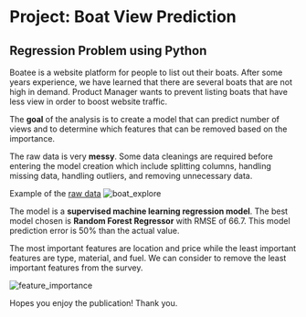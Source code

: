# Project: Boat View Prediction
## Regression Problem using Python

Boatee is a website platform for people to list out their boats.  After some years experience, we have learned that there are several boats that are not high in demand. Product Manager wants to prevent listing boats that have less view in order to boost website traffic. 

The **goal** of the analysis is to create a model that can predict number of views and to determine which features that can be removed based on the importance.

The raw data is very **messy**. Some data cleanings are required before entering the model creation which include splitting columns, handling missing data, handling outliers, and removing unnecessary data.

Example of the [raw data](https://www.kaggle.com/code/karthikbhandary2/boat-analysis/data)
![boat_explore](https://github.com/garyrustandi/boat-view-prediction/blob/main/images/boat_explore.jpg)

The model is a **supervised machine learning regression model**. The best model chosen is **Random Forest Regressor** with RMSE of 66.7. This model prediction error is 50% than the actual value.

The most important features are location and price while the least important features are type, material, and fuel. We can consider to remove the least important features from the survey.

![feature_importance](https://github.com/garyrustandi/boat-view-prediction/blob/main/images/Feature%20Importance.png)

Hopes you enjoy the publication! 
Thank you.
